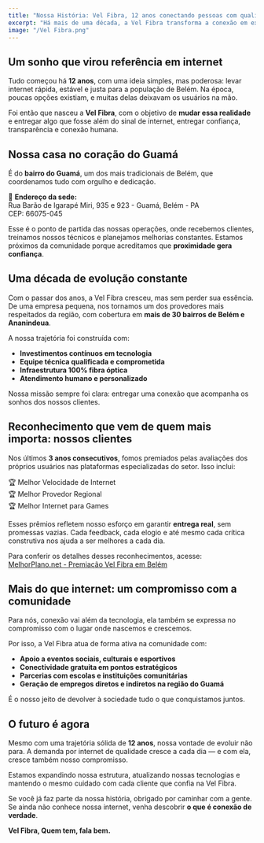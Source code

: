 ```yaml
---
title: "Nossa História: Vel Fibra, 12 anos conectando pessoas com qualidade e propósito"
excerpt: "Há mais de uma década, a Vel Fibra transforma a conexão em experiência. Conheça nossa história, nossas conquistas e o que nos torna o provedor mais confiável de Belém e Ananindeua."
image: "/Vel Fibra.png"
---
```


## Um sonho que virou referência em internet

Tudo começou há **12 anos**, com uma ideia simples, mas poderosa: levar internet rápida, estável e justa para a população de Belém. Na época, poucas opções existiam, e muitas delas deixavam os usuários na mão.

Foi então que nasceu a **Vel Fibra**, com o objetivo de **mudar essa realidade** e entregar algo que fosse além do sinal de internet, entregar confiança, transparência e conexão humana.

## Nossa casa no coração do Guamá

É do **bairro do Guamá**, um dos mais tradicionais de Belém, que coordenamos tudo com orgulho e dedicação.

📍 **Endereço da sede:**  
Rua Barão de Igarapé Miri, 935 e 923 - Guamá, Belém - PA  
CEP: 66075-045

Esse é o ponto de partida das nossas operações, onde recebemos clientes, treinamos nossos técnicos e planejamos melhorias constantes. Estamos próximos da comunidade porque acreditamos que **proximidade gera confiança**.

## Uma década de evolução constante

Com o passar dos anos, a Vel Fibra cresceu, mas sem perder sua essência. De uma empresa pequena, nos tornamos um dos provedores mais respeitados da região, com cobertura em **mais de 30 bairros de Belém e Ananindeua**.

A nossa trajetória foi construída com:

- **Investimentos contínuos em tecnologia**
- **Equipe técnica qualificada e comprometida**
- **Infraestrutura 100% fibra óptica**
- **Atendimento humano e personalizado**

Nossa missão sempre foi clara: entregar uma conexão que acompanha os sonhos dos nossos clientes.

## Reconhecimento que vem de quem mais importa: nossos clientes

Nos últimos **3 anos consecutivos**, fomos premiados pelas avaliações dos próprios usuários nas plataformas especializadas do setor. Isso inclui:

🏆 Melhor Velocidade de Internet  
🏆 Melhor Provedor Regional  
🏆 Melhor Internet para Games

Esses prêmios refletem nosso esforço em garantir **entrega real**, sem promessas vazias. Cada feedback, cada elogio e até mesmo cada crítica construtiva nos ajuda a ser melhores a cada dia.

Para conferir os detalhes desses reconhecimentos, acesse: [MelhorPlano.net - Premiação Vel Fibra em Belém](https://melhorplano.net/internet-banda-larga/pa/belem#premio)

## Mais do que internet: um compromisso com a comunidade

Para nós, conexão vai além da tecnologia, ela também se expressa no compromisso com o lugar onde nascemos e crescemos.

Por isso, a Vel Fibra atua de forma ativa na comunidade com:

- **Apoio a eventos sociais, culturais e esportivos**
- **Conectividade gratuita em pontos estratégicos**
- **Parcerias com escolas e instituições comunitárias**
- **Geração de empregos diretos e indiretos na região do Guamá**

É o nosso jeito de devolver à sociedade tudo o que conquistamos juntos.

## O futuro é agora

Mesmo com uma trajetória sólida de **12 anos**, nossa vontade de evoluir não para. A demanda por internet de qualidade cresce a cada dia — e com ela, cresce também nosso compromisso.

Estamos expandindo nossa estrutura, atualizando nossas tecnologias e mantendo o mesmo cuidado com cada cliente que confia na Vel Fibra.

Se você já faz parte da nossa história, obrigado por caminhar com a gente.  
Se ainda não conhece nossa internet, venha descobrir **o que é conexão de verdade**.

**Vel Fibra, Quem tem, fala bem.**
